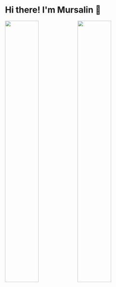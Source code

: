 # Hi there! I'm Mursalin 👋

<img align ="left" width= "47%" src="https://github-readme-stats.vercel.app/api?username=md-mursalin&show_icons=true&theme=radical"/>

<img align ="left" width= "47%" src="https://github-readme-stats.vercel.app/api/top-langs/?username=md-mursalin&layout=compact"/>







